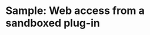 # Sample: Web access from a sandboxed plug-in

<!-- https://docs.microsoft.com/en-us/dynamics365/customer-engagement/developer/sample-web-access-sandboxed-plugin -->